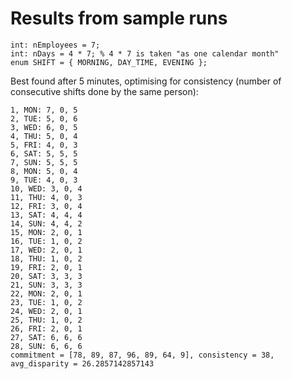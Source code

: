 # Results from sample runs

```minizinc
int: nEmployees = 7;
int: nDays = 4 * 7; % 4 * 7 is taken "as one calendar month"
enum SHIFT = { MORNING, DAY_TIME, EVENING };
```

Best found after 5 minutes, optimising for consistency (number of consecutive shifts done by the same person):

```plain
1, MON: 7, 0, 5
2, TUE: 5, 0, 6
3, WED: 6, 0, 5
4, THU: 5, 0, 4
5, FRI: 4, 0, 3
6, SAT: 5, 5, 5
7, SUN: 5, 5, 5
8, MON: 5, 0, 4
9, TUE: 4, 0, 3
10, WED: 3, 0, 4
11, THU: 4, 0, 3
12, FRI: 3, 0, 4
13, SAT: 4, 4, 4
14, SUN: 4, 4, 2
15, MON: 2, 0, 1
16, TUE: 1, 0, 2
17, WED: 2, 0, 1
18, THU: 1, 0, 2
19, FRI: 2, 0, 1
20, SAT: 3, 3, 3
21, SUN: 3, 3, 3
22, MON: 2, 0, 1
23, TUE: 1, 0, 2
24, WED: 2, 0, 1
25, THU: 1, 0, 2
26, FRI: 2, 0, 1
27, SAT: 6, 6, 6
28, SUN: 6, 6, 6
commitment = [78, 89, 87, 96, 89, 64, 9], consistency = 38, avg_disparity = 26.2857142857143
```
